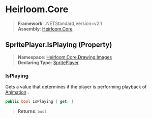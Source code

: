 # Heirloom.Core

> **Framework**: .NETStandard,Version=v2.1  
> **Assembly**: [Heirloom.Core][0]

## SpritePlayer.IsPlaying (Property)

> **Namespace**: [Heirloom.Core.Drawing.Images][0]  
> **Declaring Type**: [SpritePlayer][1]

### IsPlaying

Gets a value that determines if the player is performing playback of [Animation][2] .

```cs
public bool IsPlaying { get; }
```

> **Returns**: `bool`

[0]: ../../../Heirloom.Core.md
[1]: ../SpritePlayer.md
[2]: Animation.md
